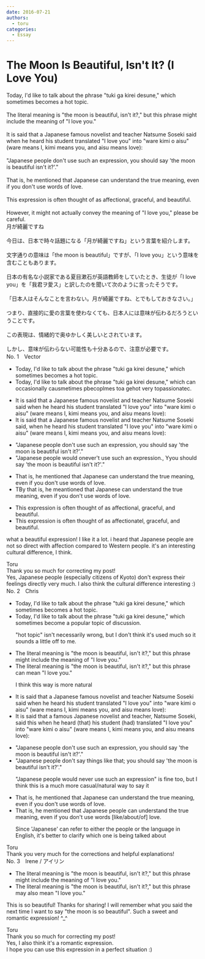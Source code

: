 ```yaml
---
date: 2016-07-21
authors:
  - toru
categories:
  - Essay
---
```


<h1 id="subject_show">The Moon Is Beautiful, Isn't It? (I Love You)</h1>
<div class="date" hidden>Jul 21, 2016 09:33</div>
<div id="post"><div id="body_show_ori">
Today, I'd like to talk about the phrase "tuki ga kirei desune," which sometimes becomes a hot topic.<br/><br/>The literal meaning is "the moon is beautiful, isn't it?," but this phrase might include the meaning of "I love you."<br/><br/>It is said that a Japanese famous novelist and teacher Natsume Soseki said when he heard his student translated "I love you" into "ware kimi o aisu" (ware means I, kimi means you, and aisu means love):<br/><br/>"Japanese people don't use such an expression, you should say 'the moon is beautiful isn't it?'."<br/><br/>That is, he mentioned that Japanese can understand the true meaning, even if you don't use words of love.<br/><br/>This expression is often thought of as affectional, graceful, and beautiful.<br/><br/>However, it might not actually convey the meaning of "I love you," please be careful.
</div></div>

<!-- more -->

<div id="post_ja"><div id="body_show_mo">
月が綺麗ですね<br/><br/>今日は、日本で時々話題になる「月が綺麗ですね」という言葉を紹介します。<br/><br/>文字通りの意味は「the moon is beautiful」ですが、「I love you」という意味を含むこともあります。<br/><br/>日本の有名な小説家である夏目漱石が英語教師をしていたとき、生徒が「I love you」を「我君ヲ愛ス」と訳したのを聞いて次のように言ったそうです。<br/><br/>「日本人はそんなことを言わない。月が綺麗ですね、とでもしておきなさい。」<br/><br/>つまり、直接的に愛の言葉を使わなくても、日本人には意味が伝わるだろうということです。<br/><br/>この表現は、情緒的で奥ゆかしく美しいとされています。<br/><br/>しかし、意味が伝わらない可能性も十分あるので、注意が必要です。
</div></div>
<div id="block"><div class="first_name"> No. 1　<span class="just_name">Vector</span></div><div id="block2">
<ul class="correction_field">
<li class="incorrect">Today, I'd like to talk about the phrase "tuki ga kirei desune," which sometimes becomes a hot topic.</li>
<li class="corrected correct">
Today, I'd like to talk about the phrase "tuki ga kirei desune," which <span class="f_red">can occa</span>s<span class="f_red">i</span>o<span class="f_red">nally caus</span><span class="f_gray"><span class="sline">m</span></span>e<span class="f_gray"><span class="sline">times</span></span> <span class="f_red">p</span><span class="f_gray"><span class="sline">b</span></span>e<span class="f_gray"><span class="sline">c</span></span>o<span class="f_red">pl</span><span class="f_gray"><span class="sline">m</span></span>e<span class="f_gray"><span class="sline">s</span></span> <span class="f_red">to</span><span class="f_gray"><span class="sline">a</span></span> <span class="f_red">ge</span><span class="f_gray"><span class="sline">ho</span></span>t <span class="f_red">very </span><span class="f_gray"><span class="sline">to</span></span>p<span class="f_red">ass</span>i<span class="f_red">onate</span><span class="f_gray"><span class="sline">c</span></span>.<span class="f_red"> </span>
</li>
</ul>
<ul class="correction_field">
<li class="incorrect">It is said that a Japanese famous novelist and teacher Natsume Soseki said when he heard his student translated "I love you" into "ware kimi o aisu" (ware means I, kimi means you, and aisu means love):</li>
<li class="corrected correct">
It is said that a Japanese famous novelist and teacher Natsume Soseki said<span class="f_red">,</span> when he heard his student translated "I love you" into "ware kimi o aisu" (ware means I, kimi means you, and aisu means love):
</li>
</ul>
<ul class="correction_field">
<li class="incorrect">"Japanese people don't use such an expression, you should say 'the moon is beautiful isn't it?'."</li>
<li class="corrected correct">
"Japanese people <span class="f_red">woul</span>d<span class="f_red"> </span><span class="f_gray"><span class="sline">o</span></span>n<span class="f_red">ever</span><span class="f_gray"><span class="sline">'t</span></span> use such an expression<span class="f_red">.</span><span class="f_gray"><span class="sline">,</span></span> <span class="f_red">Y</span><span class="f_gray"><span class="sline">y</span></span>ou should say 'the moon is beautiful isn't it?'."
</li>
</ul>
<ul class="correction_field">
<li class="incorrect">That is, he mentioned that Japanese can understand the true meaning, even if you don't use words of love.</li>
<li class="corrected correct">
<span class="f_gray"><span class="sline">T</span></span><span class="f_red">By t</span>hat <span class="f_gray"><span class="sline">is, </span></span>he me<span class="f_red">a</span>nt<span class="f_gray"><span class="sline">ioned</span></span> that Japanese can understand the true meaning, even if you don't use words of love.
</li>
</ul>
<ul class="correction_field">
<li class="incorrect">This expression is often thought of as affectional, graceful, and beautiful.</li>
<li class="corrected correct">
This expression is often thought of as affectiona<span class="f_red">te</span><span class="f_gray"><span class="sline">l</span></span>, graceful, and beautiful.
</li>
</ul>
<p class="comment_small">
 what a beautiful expression! I like it a lot. i heard that Japanese people are not so direct with affection compared to Western people. it's an interesting cultural difference, I think.
</p>

</div><div class="name"><span class="just_name">Toru</span><br>
Thank you so much for correcting my post!<br/>Yes, Japanese people (especially citizens of Kyoto) don't express their feelings directly very much. I also think the cultural difference interesting :)
</div>
</div>
<div id="block"><div class="first_name"> No. 2　<span class="just_name">Chris</span></div><div id="block2">
<ul class="correction_field">
<li class="incorrect">Today, I'd like to talk about the phrase "tuki ga kirei desune," which sometimes becomes a hot topic.</li>
<li class="corrected correct">
Today, I'd like to talk about the phrase "tuki ga kirei desune," which <span class="f_blue">sometimes become a popular topic of discussion.</span>
<p class="correction_comment">"hot topic" isn't necessarily wrong, but I don't think it's used much so it sounds a little off to me.</p>
</li>
</ul>
<ul class="correction_field">
<li class="incorrect">The literal meaning is "the moon is beautiful, isn't it?," but this phrase might include the meaning of "I love you."</li>
<li class="corrected correct">
The literal meaning is "the moon is beautiful, isn't it?," but this phrase <span class="f_blue">can</span> <span class="f_blue">mean</span> "I love you."
<p class="correction_comment">I think this way is more natural</p>
</li>
</ul>
<ul class="correction_field">
<li class="incorrect">It is said that a Japanese famous novelist and teacher Natsume Soseki said when he heard his student translated "I love you" into "ware kimi o aisu" (ware means I, kimi means you, and aisu means love):</li>
<li class="corrected correct">
It is said that a <span class="f_blue">famous Japanese </span>novelist and teacher<span class="f_blue">,</span> Natsume Soseki<span class="f_blue">,</span> said <span class="f_blue">this </span>when he heard <span class="f_blue">(that) </span>his student <span class="f_blue">(had)</span> translated "I love you" into "ware kimi o aisu" (ware means I, kimi means you, and aisu means love):
</li>
</ul>
<ul class="correction_field">
<li class="incorrect">"Japanese people don't use such an expression, you should say 'the moon is beautiful isn't it?'."</li>
<li class="corrected correct">
"Japanese people <span class="f_blue">don't</span> <span class="f_blue">say things like that</span><span class="f_red">;</span> you should say 'the moon is beautiful isn't it?'."
<p class="correction_comment">"Japanese people would never use such an expression" is fine too, but I think this is a much more casual/natural way to say it</p>
</li>
</ul>
<ul class="correction_field">
<li class="incorrect">That is, he mentioned that Japanese can understand the true meaning, even if you don't use words of love.</li>
<li class="corrected correct">
That is, he mentioned that Japanese <span class="f_blue">people</span> can understand the true meaning, even if you don't use words <span class="f_blue">[like/about/of]</span> love.
<p class="correction_comment">Since 'Japanese' can refer to either the people or the language in English, it's better to clarify which one is being talked about</p>
</li>
</ul>
</div><div class="name"><span class="just_name">Toru</span><br>
Thank you very much for the corrections and helpful explanations!
</div>
</div>
<div id="block"><div class="first_name"> No. 3　<span class="just_name">Irene / アイリン</span></div><div id="block2">
<ul class="correction_field">
<li class="incorrect">The literal meaning is "the moon is beautiful, isn't it?," but this phrase might include the meaning of "I love you."</li>
<li class="corrected correct">
The literal meaning is "the moon is beautiful, isn't it?," but this phrase <span class="f_blue">may also mean</span> "I love you."
</li>
</ul>
<p class="comment_small">
 This is so beautiful! Thanks for sharing! I will remember what you said the next time I want to say "the moon is so beautiful". Such a sweet and romantic expression! ^_^
</p>

</div><div class="name"><span class="just_name">Toru</span><br>
Thank you so much for correcting my post!<br/>Yes, I also think it's a romantic expression.<br/>I hope you can use this expression in a perfect situation :)
</div>
</div>
